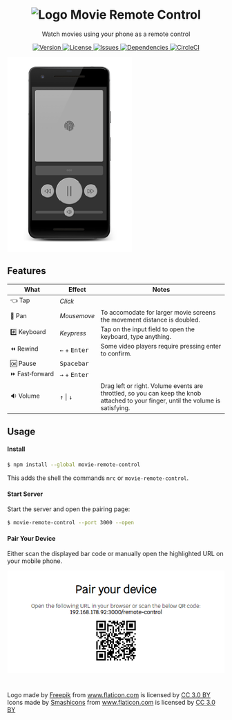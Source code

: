 <h1 align="center">
  <img alt="Logo" src="https://image.flaticon.com/icons/svg/421/421829.svg" height="48">
  Movie Remote Control
</h1>

<p align="center">
  Watch movies using your phone as a remote control
</p>

<p align="center">
  <a href="https://www.npmjs.com/package/@n4bb12/config-tslint">
    <img alt="Version" src="https://flat.badgen.net/npm/v/@n4bb12/config-tslint?icon=npm">
  </a>
  <a href="https://raw.githubusercontent.com/n4bb12/config-tslint/master/LICENSE">
    <img alt="License" src="https://flat.badgen.net/github/license/n4bb12/config-tslint?icon=github">
  </a>
  <a href="https://github.com/n4bb12/movie-remote-control/issues/new">
    <img alt="Issues" src="https://flat.badgen.net/badge/github/create issue/pink?icon=github">
  </a>
  <a href="https://david-dm.org/n4bb12/movie-remote-control">
    <img alt="Dependencies" src="https://flat.badgen.net/david/dep/n4bb12/movie-remote-control?icon=npm">
  </a>
  <a href="https://circleci.com/gh/n4bb12/workflows/movie-remote-control">
    <img alt="CircleCI" src="https://flat.badgen.net/circleci/github/n4bb12/movie-remote-control?icon=circleci">
  </a>
</p>

<img src="client/assets/screenshots/remote-control.png" height="450">

## Features

| What                      | Effect                          | Notes                                                                                                                              |
| ------------------------- | ------------------------------- | ---------------------------------------------------------------------------------------------------------------------------------- |
| 👈&nbsp;Tap               | <i>Click</i>                    |                                                                                                                                    |
| 💨&nbsp;Pan               | <i>Mousemove</i>                | To accomodate for larger movie screens the movement distance is doubled.                                                           |
| #️⃣&nbsp;Keyboard         | <i>Keypress</i>                 | Tap on the input field to open the keyboard, type anything.                                                                        |
| ⏪&nbsp;Rewind             | <kbd>←</kbd> + <kbd>Enter</kbd> | Some video players require pressing enter to confirm.                                                                              |
| 🆗&nbsp;Pause             | <kbd>Spacebar</kbd>             |                                                                                                                                    |
| ⏩&nbsp;Fast&#8209;forward | <kbd>→</kbd> + <kbd>Enter</kbd> |                                                                                                                                    |
| 🔉&nbsp;Volume            | <kbd>↑</kbd> \| <kbd>↓</kbd>    | Drag left or right. Volume events are throttled, so you can keep the knob attached to your finger, until the volume is satisfying. |

## Usage

#### Install

```sh
$ npm install --global movie-remote-control
```

This adds the shell the commands `mrc` or `movie-remote-control`.

#### Start Server

Start the server and open the pairing page:

```sh
$ movie-remote-control --port 3000 --open
```

#### Pair Your Device

Either scan the displayed bar code or manually open the highlighted URL on your mobile phone.

<p align="center">
  <img src="client/assets/screenshots/pairing.png">
</p>

#

Logo made by <a href="http://www.freepik.com" title="Freepik">Freepik</a> from <a href="https://www.flaticon.com/free-icon/television_421829" title="Flaticon">www.flaticon.com</a> is licensed by <a href="http://creativecommons.org/licenses/by/3.0/" title="Creative Commons BY 3.0" target="_blank">CC 3.0 BY</a><br>
Icons made by <a href="https://www.flaticon.com/authors/smashicons" title="Smashicons">Smashicons</a> from <a href="https://www.flaticon.com/packs/essential-set-2" title="Flaticon">www.flaticon.com</a> is licensed by <a href="http://creativecommons.org/licenses/by/3.0/" title="Creative Commons BY 3.0" target="_blank">CC 3.0 BY</a>

